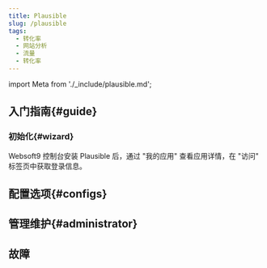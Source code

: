 ```yaml
---
title: Plausible
slug: /plausible
tags:
  - 转化率
  - 网站分析
  - 流量
  - 转化率
---
```


import Meta from './_include/plausible.md';

<Meta name="meta" />

## 入门指南{#guide}

### 初始化{#wizard}

Websoft9 控制台安装 Plausible 后，通过 "我的应用" 查看应用详情，在 "访问" 标签页中获取登录信息。  


## 配置选项{#configs}

## 管理维护{#administrator}


## 故障